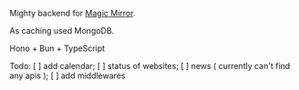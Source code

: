 Mighty backend for [Magic Mirror](https://github.com/Migawk/MagicMirror).

As caching used MongoDB.

Hono + Bun + TypeScript

Todo:
[ ] add calendar;
[ ] status of websites;
[ ] news ( currently can't find any apis );
[ ] add middlewares